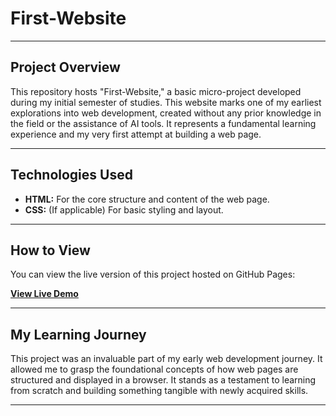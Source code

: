 # First-Website

---

## Project Overview

This repository hosts "First-Website," a basic micro-project developed during my initial semester of studies. This website marks one of my earliest explorations into web development, created without any prior knowledge in the field or the assistance of AI tools. It represents a fundamental learning experience and my very first attempt at building a web page.

---

## Technologies Used

* **HTML:** For the core structure and content of the web page.
* **CSS:** (If applicable) For basic styling and layout.

---

## How to View

You can view the live version of this project hosted on GitHub Pages:

**[View Live Demo](https://faizanmomingit.github.io/First-Website/)**

---

## My Learning Journey

This project was an invaluable part of my early web development journey. It allowed me to grasp the foundational concepts of how web pages are structured and displayed in a browser. It stands as a testament to learning from scratch and building something tangible with newly acquired skills.

---
